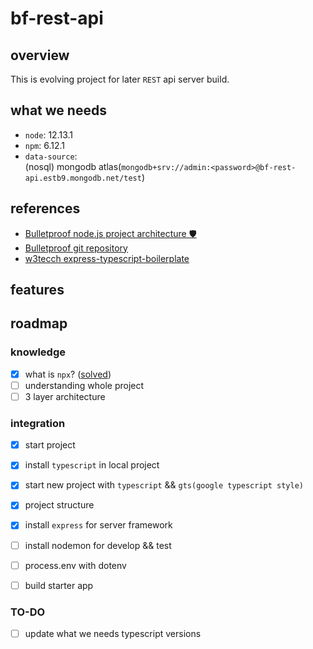 # bf-rest-api

## overview
This is evolving project for later `REST` api server build.

## what we needs
* `node`: 12.13.1
* `npm`: 6.12.1
* `data-source`:    
  (nosql) mongodb atlas(`mongodb+srv://admin:<password>@bf-rest-api.estb9.mongodb.net/test`)

## references
* [Bulletproof node.js project architecture 🛡️](https://softwareontheroad.com/ideal-nodejs-project-structure/?utm_source=github&utm_medium=readme)
* [Bulletproof git repository](https://github.com/santiq/bulletproof-nodejs)
* [w3tecch express-typescript-boilerplate](https://github.com/w3tecch/express-typescript-boilerplate)

## features

## roadmap
### knowledge
- [X] what is `npx`? ([solved](https://javascript.plainenglish.io/yes-its-npx-not-npm-the-difference-explained-58cbb202ec33))
- [ ] understanding whole project 
- [ ] 3 layer architecture

### integration
- [X] start project
- [X] install `typescript` in local project 
- [X] start new project with `typescript` && `gts(google typescript style)`
- [X] project structure
- [X] install `express` for server framework
- [ ] install nodemon for develop && test
- [ ] process.env with dotenv
- [ ] build starter app 


### TO-DO
- [ ] update what we needs typescript versions

